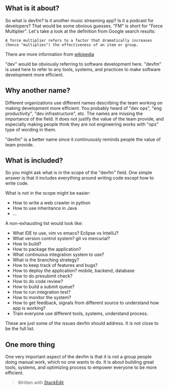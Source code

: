What is it about?
--------------------
So what is devfm? Is it another music streaming app? Is it a podcast for developers? That would be some obvious guesses. "FM" is short for "Force Multiplier". Let's take a look at the definition from Google search results:

    A force multiplier refers to a factor that dramatically increases (hence "multiplies") the effectiveness of an item or group. 

There are more information from [wikipedia](https://en.wikipedia.org/wiki/Force_multiplication "force multiplication")

"dev" would be obviously referring to software development here. "devfm" is used here to refer to any tools, systems, and practices to make software development more efficient.

Why another name?
-----------------------
Different organizations use different names describing the team working on making development more efficient. You probably heard of "dev ops", "eng productivity", "dev infrastructure", etc. The names are missing the importance of the field. It does not justify the value of the team provide, and especially making people think they are not engineering works with "ops" type of wording in them.

"devfm" is a better name since it continuously reminds people the value of team provide.

What is included?
---------------------
So you might ask what is in the scope of the "devfm" field. One simple answer is that it includes everything around writing code except how to write code.

What is not in the scope might be easier:

 - How to write a web crawler in python
 - How to use inheritance in Java
 - ...

A non-exhausting list would look like:

 - What IDE to use, vim vs emacs? Eclipse vs IntelliJ?
 - What version control system? git vs mercurial? 
 - How to build?
 - How to package the application?
 - What continuous integration system to use?
 - What is the branching strategy?
 - How to keep track of features and bugs?
 - How to deploy the application? mobile, backend, database
 - How to do presubmit check?
 - How to do code review?
 - How to build a submit queue?
 - How to run integration test?
 - How to monitor the system?
 - How to get feedback, signals from different source to understand how app is working?
 - Train everyone use different tools, systems, understand process.
 
These are just some of the issues devfm should address. It is not close to be the full list.

One more thing
-------------------
One very important aspect of the devfm is that it is not a group people doing manual work, which no one wants to do. It is about building great tools, systems, and optimizing process to empower everyone to be more efficient. 

> Written with [StackEdit](https://stackedit.io/).